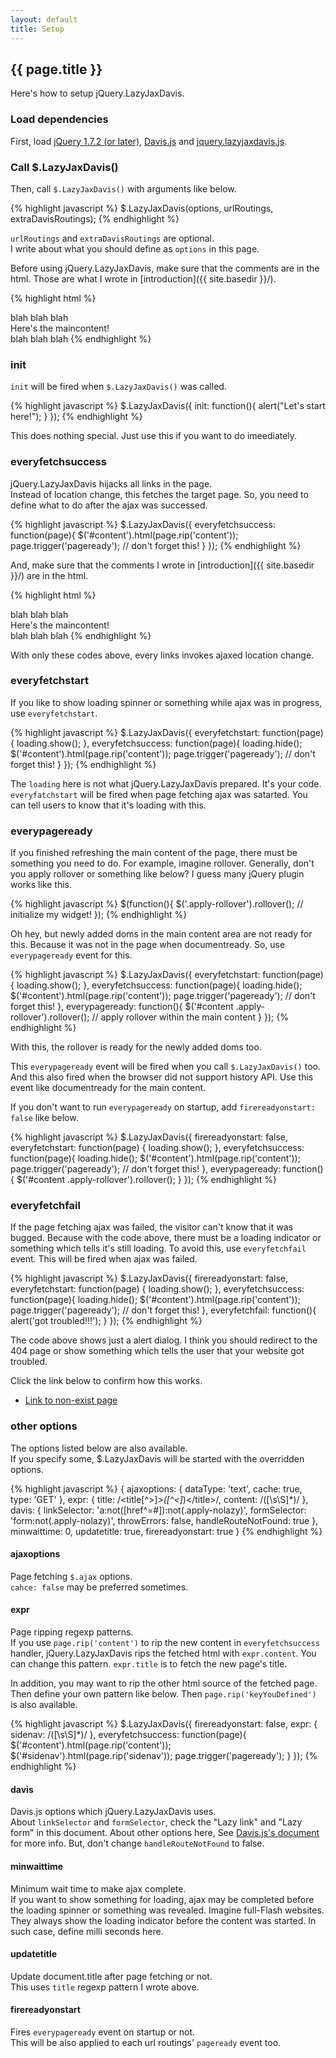 ```yaml
---
layout: default
title: Setup
---
```


## {{ page.title }}

Here's how to setup jQuery.LazyJaxDavis.

### Load dependencies

First, load [jQuery 1.7.2 (or later)](http://jquery.com/), [Davis.js](http://davisjs.com/) and [jquery.lazyjaxdavis.js](https://github.com/Takazudo/jQuery.LazyJaxDavis/blob/gh-pages/jquery.lazyjaxdavis.js).

### Call $.LazyJaxDavis()

Then, call `$.LazyJaxDavis()` with arguments like below.

{% highlight javascript %}
$.LazyJaxDavis(options, urlRoutings, extraDavisRoutings);
{% endhighlight %}

`urlRoutings` and `extraDavisRoutings` are optional.  
I write about what you should define as `options` in this page.

Before using jQuery.LazyJaxDavis, make sure that the comments are in the html. Those are what I wrote in [introduction]({{ site.basedir }}/).

{% highlight html %}
<body>
  blah blah blah
  <div id="content">
  <!-- LazyJaxDavis start -->
    Here's the maincontent!
  <!-- LazyJaxDavis end -->
  </div>
  blah blah blah
</body>
{% endhighlight %}

### init

`init` will be fired when `$.LazyJaxDavis()` was called.

{% highlight javascript %}
$.LazyJaxDavis({
  init: function(){
    alert("Let's start here!");
  }
});
{% endhighlight %}

This does nothing special. Just use this if you want to do imeediately.

### everyfetchsuccess

jQuery.LazyJaxDavis hijacks all links in the page.  
Instead of location change, this fetches the target page. So, you need to define what to do after the ajax was successed.

{% highlight javascript %}
$.LazyJaxDavis({
  everyfetchsuccess: function(page){
    $('#content').html(page.rip('content'));
    page.trigger('pageready'); // don't forget this!
  }
});
{% endhighlight %}

And, make sure that the comments I wrote in [introduction]({{ site.basedir }}/) are in the html.

{% highlight html %}
<body>
  blah blah blah
  <div id="content">
  <!-- LazyJaxDavis start -->
    Here's the maincontent!
  <!-- LazyJaxDavis end -->
  </div>
  blah blah blah
</body>
{% endhighlight %}

With only these codes above, every links invokes ajaxed location change.

### everyfetchstart

If you like to show loading spinner or something while ajax was in progress, use `everyfetchstart`.

{% highlight javascript %}
$.LazyJaxDavis({
  everyfetchstart: function(page) {
    loading.show();
  },
  everyfetchsuccess: function(page){
    loading.hide();
    $('#content').html(page.rip('content'));
    page.trigger('pageready'); // don't forget this!
  }
});
{% endhighlight %}

The `loading` here is not what jQuery.LazyJaxDavis prepared. It's your code. `everyfatchstart` will be fired when page fetching ajax was satarted. You can tell users to know that it's loading with this.

### everypageready

If you finished refreshing the main content of the page, there must be something you need to do. For example, imagine rollover. Generally, don't you apply rollover or something like below? I guess many jQuery plugin works like this.

{% highlight javascript %}
$(function(){
  $('.apply-rollover').rollover(); // initialize my widget!
});
{% endhighlight %}

Oh hey, but newly added doms in the main content area are not ready for this. Because it was not in the page when documentready. So, use `everypageready` event for this.

{% highlight javascript %}
$.LazyJaxDavis({
  everyfetchstart: function(page) {
    loading.show();
  },
  everyfetchsuccess: function(page){
    loading.hide();
    $('#content').html(page.rip('content'));
    page.trigger('pageready'); // don't forget this!
  },
  everypageready: function(){
    $('#content .apply-rollover').rollover(); // apply rollover within the main content
  }
});
{% endhighlight %}

With this, the rollover is ready for the newly added doms too.

This `everypageready` event will be fired when you call `$.LazyJaxDavis()` too. And this also fired when the browser did not support history API. Use this event like documentready for the main content.

If you don't want to run `everypageready` on startup, add `firereadyonstart: false` like below.

{% highlight javascript %}
$.LazyJaxDavis({
  firereadyonstart: false,
  everyfetchstart: function(page) {
    loading.show();
  },
  everyfetchsuccess: function(page){
    loading.hide();
    $('#content').html(page.rip('content'));
    page.trigger('pageready'); // don't forget this!
  },
  everypageready: function(){
    $('#content .apply-rollover').rollover();
  }
});
{% endhighlight %}

### everyfetchfail

If the page fetching ajax was failed, the visitor can't know that it was bugged. Because with the code above, there must be a loading indicator or something which tells it's still loading. To avoid this, use `everyfetchfail` event. This will be fired when ajax was failed.

{% highlight javascript %}
$.LazyJaxDavis({
  firereadyonstart: false,
  everyfetchstart: function(page) {
    loading.show();
  },
  everyfetchsuccess: function(page){
    loading.hide();
    $('#content').html(page.rip('content'));
    page.trigger('pageready'); // don't forget this!
  },
  everyfetchfail: function(){
    alert('got troubled!!!');
  }
});
{% endhighlight %}

The code above shows just a alert dialog. I think you should redirect to the 404 page or show something which tells the user that your website got troubled.

Click the link below to confirm how this works.

* [Link to non-exist page](/xxxxxxxxxxxxxx)


### other options

The options listed below are also available.  
If you specify some, $.LazyJaxDavis will be started with the overridden options.

{% highlight javascript %}
{
  ajaxoptions: {
    dataType: 'text',
    cache: true,
    type: 'GET'
  },
  expr: {
    title: /<title[^>]*>([^<]*)<\/title>/,
    content: /<!-- LazyJaxDavis start -->([\s\S]*)<!-- LazyJaxDavis end -->/
  },
  davis: {
    linkSelector: 'a:not([href^=#]):not(.apply-nolazy)',
    formSelector: 'form:not(.apply-nolazy)',
    throwErrors: false,
    handleRouteNotFound: true
  },
  minwaittime: 0,
  updatetitle: true,
  firereadyonstart: true
}
{% endhighlight %}

#### ajaxoptions

Page fetching `$.ajax` options.  
`cahce: false` may be preferred sometimes.

#### expr

Page ripping regexp patterns.  
If you use `page.rip('content')` to rip the new content in `everyfetchsuccess` handler, jQuery.LazyJaxDavis rips the fetched html with `expr.content`. You can change this pattern. `expr.title` is to fetch the new page's title.

In addition, you may want to rip the other html source of the fetched page. Then define your own pattern like below. Then `page.rip('keyYouDefined')` is also available.

{% highlight javascript %}
$.LazyJaxDavis({
  firereadyonstart: false,
  expr: {
    sidenav: /<!-- sidenav start -->([\s\S]*)<!-- sidenav end -->/
  },
  everyfetchsuccess: function(page){
    $('#content').html(page.rip('content'));
    $('#sidenav').html(page.rip('sidenav'));
    page.trigger('pageready');
  }
});
{% endhighlight %}

#### davis

Davis.js options which jQuery.LazyJaxDavis uses.  
About `linkSelector` and `formSelector`, check the "Lazy link" and "Lazy form" in this document. About other options here, See [Davis.js's document](http://davisjs.com/) for more info. But, don't change `handleRouteNotFound` to false.

#### minwaittime

Minimum wait time to make ajax complete.  
If you want to show something for loading, ajax may be completed before the loading spinner or something was revealed. Imagine full-Flash websites. They always show the loading indicator before the content was started. In such case, define milli seconds here.

#### updatetitle

Update document.title after page fetching or not.  
This uses `title` regexp pattern I wrote above.

#### firereadyonstart

Fires `everypageready` event on startup or not.  
This will be also applied to each url routings' `pageready` event too.

